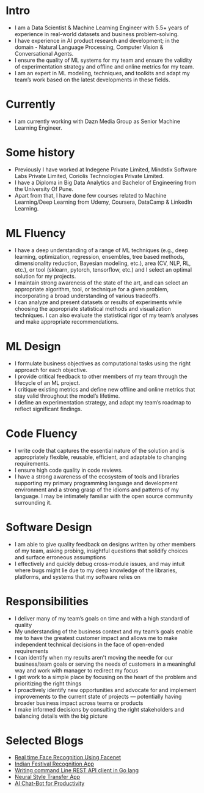 
# Intro
- I am a Data Scientist & Machine Learning Engineer with 5.5+ years of experience in real-world datasets and business problem-solving.
- I have experience in AI product research and development; in the domain - Natural Language Processing, Computer Vision & Conversational Agents.
- I ensure the quality of ML systems for my team and ensure the validity of experimentation strategy and offline and online metrics for my team. 
- I am an expert in ML modeling, techniques, and toolkits and adapt my team’s work based on the latest developments in these fields.

# Currently
- I am currently working with Dazn Media Group as Senior Machine Learning Engineer.

# Some history

- Previously I have worked at Indegene Private Limited, Mindstix Software Labs Private Limited, Coriolis Technologies Private Limited.
- I have a Diploma in Big Data Analytics and Bachelor of Engineering from the University Of Pune.
- Apart from that, I have done few courses related to Machine Learning/Deep Learning from Udemy, Coursera, DataCamp & LinkedIn Learning. 

# ML Fluency
- I have a deep understanding of a range of ML techniques (e.g., deep learning, optimization, regression, ensembles, tree based methods, dimensionality reduction, Bayesian modeling, etc.), area (CV, NLP, RL, etc.), or tool (sklearn, pytorch, tensorflow, etc.) and I select an optimal solution for my projects.
- I maintain strong awareness of the state of the art, and can select an appropriate algorithm, tool, or technique for a given problem, incorporating a broad understanding of various tradeoffs.
- I can analyze and present datasets or results of experiments while choosing the appropriate statistical methods and visualization techniques. I can also evaluate the statistical rigor of my team’s analyses and make appropriate recommendations.

# ML Design
- I formulate business objectives as computational tasks using the right approach for each objective.
- I provide critical feedback to other members of my team through the lifecycle of an ML project.
- I critique existing metrics and define new offline and online metrics that stay valid throughout the model’s lifetime.
- I define an experimentation strategy, and adapt my team’s roadmap to reflect significant findings.

# Code Fluency
- I write code that captures the essential nature of the solution and is appropriately flexible, reusable, efficient, and adaptable to changing requirements.
- I ensure high code quality in code reviews.
- I have a strong awareness of the ecosystem of tools and libraries supporting my primary programming language and development environment and a strong grasp of the idioms and patterns of my language. I may be intimately familiar with the open source community surrounding it.

# Software Design
- I am able to give quality feedback on designs written by other members of my team, asking probing, insightful questions that solidify choices and surface erroneous assumptions
- I effectively and quickly debug cross-module issues, and may intuit where bugs might lie due to my deep knowledge of the libraries, platforms, and systems that my software relies on 

# Responsibilities
- I deliver many of my team’s goals on time and with a high standard of quality
- My understanding of the business context and my team’s goals enable me to have the greatest customer impact and allows me to make independent technical decisions in the face of open-ended requirements
- I can identify when my results aren't moving the needle for our business/team goals or serving the needs of customers in a meaningful way and work with manager to redirect my focus
- I get work to a simple place by focusing on the heart of the problem and prioritizing the right things
- I proactively identify new opportunities and advocate for and implement improvements to the current state of projects — potentially having broader business impact across teams or products
- I make informed decisions by consulting the right stakeholders and balancing details with the big picture 



# Selected Blogs

- [Real time Face Recognition Using Facenet](https://www.linkedin.com/pulse/real-time-face-recognition-using-facenet-ishwar-sawale/)
- [Indian Festival Recognition App](https://www.linkedin.com/pulse/indian-festival-recognition-app-ishwar-sawale/)
- [Writing command Line REST API client in Go lang](https://www.linkedin.com/pulse/writing-command-line-rest-api-client-go-lang-ishwar-sawale/)
- [Neural Style Transfer App](https://medium.com/@ishwarsawale/neural-style-transfer-app-7d5feb3df422)
- [AI Chat-Bot for Productivity](https://medium.com/@ishwarsawale/ai-chat-bot-for-productivity-5ce72a1eac87)